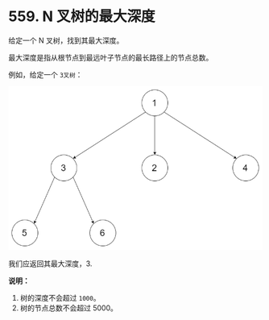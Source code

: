 # 559. N 叉树的最大深度

给定一个 N 叉树，找到其最大深度。

最大深度是指从根节点到最远叶子节点的最长路径上的节点总数。

例如，给定一个 `3叉树`：

![N叉树](images/sample1.png)

我们应返回其最大深度，3.

**说明：**

1. 树的深度不会超过 `1000`。
2. 树的节点总数不会超过 5000。
